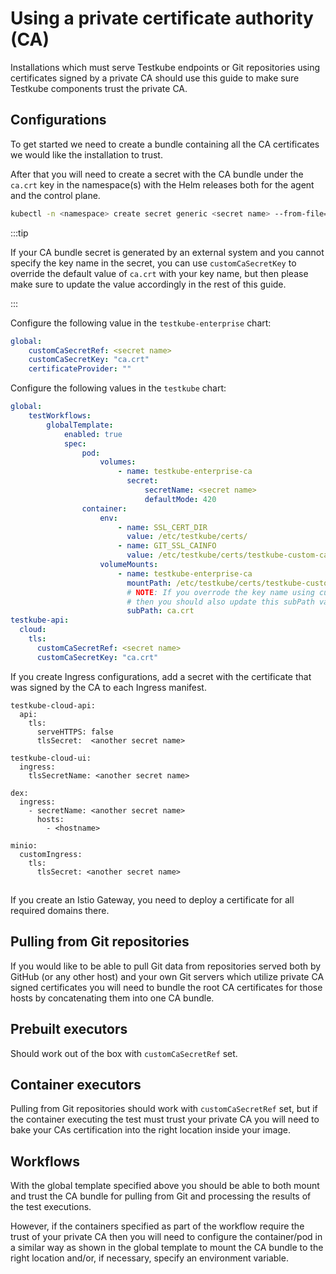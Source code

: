 # Using a private certificate authority (CA)

Installations which must serve Testkube endpoints or Git repositories using
certificates signed by a private CA should use this guide to make sure Testkube
components trust the private CA.

## Configurations

To get started we need to create a bundle containing all the CA certificates we
would like the installation to trust.

After that you will need to create a secret with the CA bundle under the
`ca.crt` key in the namespace(s) with the Helm releases both for the agent and
the control plane.

```sh
kubectl -n <namespace> create secret generic <secret name> --from-file=ca.crt=<path to the file with the ca bundle>
```

:::tip

If your CA bundle secret is generated by an external system and you cannot
specify the key name in the secret, you can use `customCaSecretKey` to override
the default value of `ca.crt` with your key name, but then please make sure to
update the value accordingly in the rest of this guide.

:::

Configure the following value in the `testkube-enterprise` chart:

```yaml
global:
    customCaSecretRef: <secret name>
    customCaSecretKey: "ca.crt"
    certificateProvider: ""
```

Configure the following values in the `testkube` chart:

```yaml
global:
    testWorkflows:
        globalTemplate:
            enabled: true
            spec:
                pod:
                    volumes:
                        - name: testkube-enterprise-ca
                          secret:
                              secretName: <secret name>
                              defaultMode: 420
                container:
                    env:
                        - name: SSL_CERT_DIR
                          value: /etc/testkube/certs/
                        - name: GIT_SSL_CAINFO
                          value: /etc/testkube/certs/testkube-custom-ca.pem
                    volumeMounts:
                        - name: testkube-enterprise-ca
                          mountPath: /etc/testkube/certs/testkube-custom-ca.pem
                          # NOTE: If you overrode the key name using customCaSecretKey,
                          # then you should also update this subPath value.
                          subPath: ca.crt
testkube-api:
  cloud:
    tls:
      customCaSecretRef: <secret name>
      customCaSecretKey: "ca.crt"
```

If you create Ingress configurations, add a secret with the certificate that was signed by the CA to each Ingress manifest.
```shell
testkube-cloud-api:
  api:
    tls:
      serveHTTPS: false
      tlsSecret:  <another secret name>

testkube-cloud-ui:
  ingress:
    tlsSecretName: <another secret name>

dex:
  ingress:
    - secretName: <another secret name>
      hosts:
        - <hostname>

minio:
  customIngress:
    tls:
      tlsSecret: <another secret name>
```
##
If you create an Istio Gateway, you need to deploy a certificate for all required domains there.

## Pulling from Git repositories

If you would like to be able to pull Git data from repositories served both by
GitHub (or any other host) and your own Git servers which utilize private CA
signed certificates you will need to bundle the root CA certificates for those
hosts by concatenating them into one CA bundle.

## Prebuilt executors

Should work out of the box with `customCaSecretRef` set.

## Container executors

Pulling from Git repositories should work with `customCaSecretRef` set, but if
the container executing the test must trust your private CA you will need to
bake your CAs certification into the right location inside your image.

## Workflows

With the global template specified above you should be able to both mount and
trust the CA bundle for pulling from Git and processing the results of the test
executions.

However, if the containers specified as part of the workflow require the trust
of your private CA then you will need to configure the container/pod in a
similar way as shown in the global template to mount the CA bundle to the right
location and/or, if necessary, specify an environment variable.
